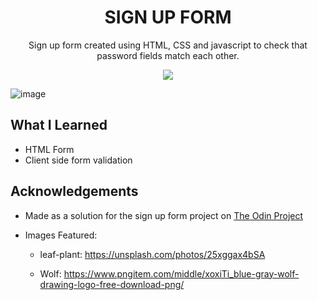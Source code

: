 <div align=center>
<h1 align=center>SIGN UP FORM</h1>
<p>Sign up form created using HTML, CSS and javascript to check that password fields match each other.</p>
<a href=https://Roopaksh1.github.io/sign-up-form><img src=https://img.shields.io/badge/%F0%9F%91%89-LIVE-success></a>
</div>

![image](https://user-images.githubusercontent.com/72032743/187032616-065e35dd-83a2-4b1a-97ca-13278a4a83f2.png)


## What I Learned
- HTML Form
- Client side form validation

## Acknowledgements

- Made as a solution for the sign up form project on [The Odin Project]


- Images Featured:
  - leaf-plant: https://unsplash.com/photos/25xggax4bSA

  - Wolf: https://www.pngitem.com/middle/xoxiTi_blue-gray-wolf-drawing-logo-free-download-png/

[The Odin Project]: <https://www.theodinproject.com>
